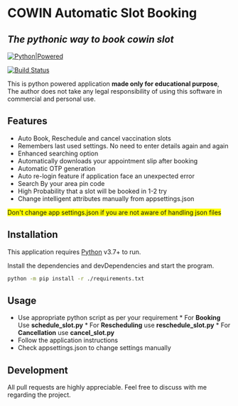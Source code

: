 # COWIN Automatic Slot Booking
## _The pythonic way to book cowin slot_

[![Python|Powered](https://i.imgur.com/NcXy221.png)](https://python.org)

[![Build Status](https://travis-ci.org/joemccann/dillinger.svg?branch=master)](https://travis-ci.org/joemccann/dillinger)

This is python powered application **made only for educational purpose**, The author does not take any legal responsibility of using this software in commercial and personal use.


## Features

- Auto Book, Reschedule and cancel vaccination slots
- Remembers last used settings. No need to enter details again and again
- Enhanced searching option
- Automatically downloads your appointment slip after booking
- Automatic OTP generation
- Auto re-login feature if application face an unexpected error
- Search By your area pin code
- High Probability that a slot will be booked in 1-2 try
- Change intelligent attributes manually from appsettings.json
<div><pr style = "background-color: yellow">Don't change app settings.json if you are not aware of handling json files</pr></div>

## Installation

This application requires [Python](https://python.org/) v3.7+ to run.

Install the dependencies and devDependencies and start the program.

```sh
python -m pip install -r ./requirements.txt
```

## Usage
- Use appropriate python script as per your requirement
        * For **Booking** Use **schedule_slot.py**
        * For **Rescheduling** use **reschedule_slot.py**
        * For **Cancellation** use **cancel_slot.py**
- Follow the application instructions
- Check appsettings.json to change settings manually

## Development
All pull requests are highly appreciable. Feel free to discuss with me regarding the project.